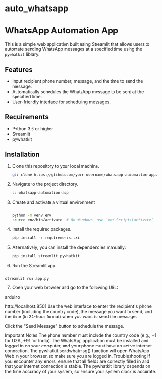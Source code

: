 # auto_whatsapp
# WhatsApp Automation App

This is a simple web application built using Streamlit that allows users to automate sending WhatsApp messages at a specified time using the `pywhatkit` library.

## Features

- Input recipient phone number, message, and the time to send the message.
- Automatically schedules the WhatsApp message to be sent at the specified time.
- User-friendly interface for scheduling messages.

## Requirements

- Python 3.6 or higher
- Streamlit
- pywhatkit

## Installation

1. Clone this repository to your local machine.

   ```bash
   git clone https://github.com/your-username/whatsapp-automation-app.git
2.  Navigate to the project directory.

    ```bash
    cd whatsapp-automation-app
3.  Create and activate a virtual environment
    ```bash

    python -m venv env
    source env/bin/activate  # On Windows, use `env\Scripts\activate`
4.  Install the required packages.
    ```bash
    pip install -r requirements.txt
5.  Alternatively, you can install the dependencies manually:

    ```bash
    pip install streamlit pywhatkit

6.   Run the Streamlit app.

     ```bash
    streamlit run app.py
7.  Open your web browser and go to the following URL:

arduino

http://localhost:8501
Use the web interface to enter the recipient's phone number (including the country code), the message you want to send, and the time (in 24-hour format) when you want to send the message.

Click the "Send Message" button to schedule the message.

Important Notes
The phone number must include the country code (e.g., +1 for USA, +91 for India).
The WhatsApp application must be installed and logged in on your computer, and your phone must have an active internet connection.
The pywhatkit.sendwhatmsg() function will open WhatsApp Web in your browser, so make sure you are logged in.
Troubleshooting
If you encounter any errors, ensure that all fields are correctly filled in and that your internet connection is stable.
The pywhatkit library depends on the time accuracy of your system, so ensure your system clock is accurate.
